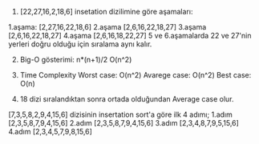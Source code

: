 1. [22,27,16,2,18,6] insetation dizilimine göre aşamaları:

1.aşama: [2,27,16,22,18,6]
2.aşama  [2,6,16,22,18,27]
3.aşama  [2,6,16,22,18,27]
4.aşama  [2,6,16,18,22,27]
5 ve 6.aşamalarda 22 ve 27'nin yerleri doğru olduğu için sıralama aynı kalır.

2. Big-O gösterimi: n*(n+1)/2
O(n^2)

3. Time Complexity
Worst case: O(n^2)
Avarege case: O(n^2)
Best case: O(n)

4. 18 dizi sıralandıktan sonra ortada olduğundan Average case olur.

[7,3,5,8,2,9,4,15,6] dizisinin insertation sort'a göre ilk 4 adımı;
1.adım [2,3,5,8,7,9,4,15,6]
2.adım [2,3,5,8,7,9,4,15,6]
3.adım [2,3,4,8,7,9,5,15,6]
4.adım [2,3,4,5,7,9,8,15,6]
